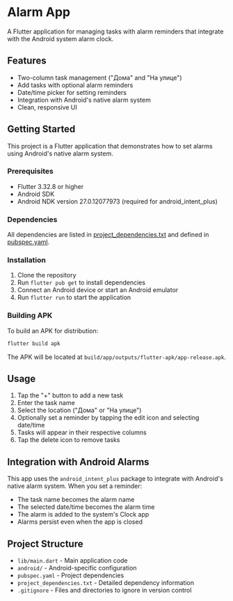 # Alarm App

A Flutter application for managing tasks with alarm reminders that integrate with the Android system alarm clock.

## Features

- Two-column task management ("Дома" and "На улице")
- Add tasks with optional alarm reminders
- Date/time picker for setting reminders
- Integration with Android's native alarm system
- Clean, responsive UI

## Getting Started

This project is a Flutter application that demonstrates how to set alarms using Android's native alarm system.

### Prerequisites

- Flutter 3.32.8 or higher
- Android SDK
- Android NDK version 27.0.12077973 (required for android_intent_plus)

### Dependencies

All dependencies are listed in [project_dependencies.txt](project_dependencies.txt) and defined in [pubspec.yaml](pubspec.yaml).

### Installation

1. Clone the repository
2. Run `flutter pub get` to install dependencies
3. Connect an Android device or start an Android emulator
4. Run `flutter run` to start the application

### Building APK

To build an APK for distribution:
```bash
flutter build apk
```

The APK will be located at `build/app/outputs/flutter-apk/app-release.apk`.

## Usage

1. Tap the "+" button to add a new task
2. Enter the task name
3. Select the location ("Дома" or "На улице")
4. Optionally set a reminder by tapping the edit icon and selecting date/time
5. Tasks will appear in their respective columns
6. Tap the delete icon to remove tasks

## Integration with Android Alarms

This app uses the `android_intent_plus` package to integrate with Android's native alarm system. When you set a reminder:
- The task name becomes the alarm name
- The selected date/time becomes the alarm time
- The alarm is added to the system's Clock app
- Alarms persist even when the app is closed

## Project Structure

- `lib/main.dart` - Main application code
- `android/` - Android-specific configuration
- `pubspec.yaml` - Project dependencies
- `project_dependencies.txt` - Detailed dependency information
- `.gitignore` - Files and directories to ignore in version control